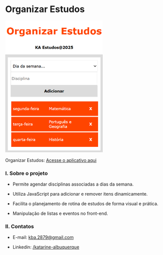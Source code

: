 # Organizar Estudos

<img src="estudos.png" width="310"/><br/>

Organizar Estudos: [Acesse o aplicativo aqui]([http://www.exemplo.com](https://katarine-albuquerque.rf.gd/organizar-estudos/index.html))

### I. Sobre o projeto

* Permite agendar disciplinas associadas a dias da semana.

* Utiliza JavaScript para adicionar e remover itens dinamicamente.

* Facilita o planejamento de rotina de estudos de forma visual e prática.

* Manipulação de listas e eventos no front-end.

### II. Contatos

* E-mail: [kba.2879@gmail.com](mailTo:kba.2879@gmail.com)

* Linkedin: [/katarine-albuquerque](https://www.linkedin.com/in/katarine-albuquerque/)
